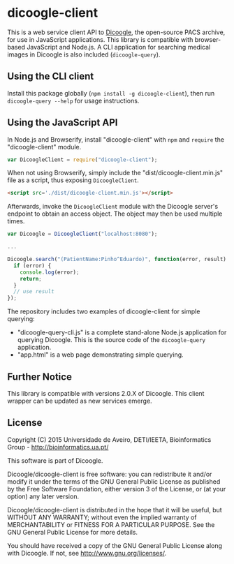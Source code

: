 # dicoogle-client

This is a web service client API to [Dicoogle](http://www.dicoogle.com), the open-source PACS archive, for use in JavaScript applications.
This library is compatible with browser-based JavaScript and Node.js. A CLI application for searching medical images in Dicoogle is also included (`dicoogle-query`).

## Using the CLI client

Install this package globally (`npm install -g dicoogle-client`), then run `dicoogle-query --help` for usage instructions.

## Using the JavaScript API

In Node.js and Browserify, install "dicoogle-client" with `npm` and `require` the "dicoogle-client" module.

```JavaScript
var DicoogleClient = require("dicoogle-client");
```

When not using Browserify, simply include the "dist/dicoogle-client.min.js" file as a script, thus exposing `DicoogleClient`.

```HTML
<script src='./dist/dicoogle-client.min.js'></script>
```

Afterwards, invoke the `DicoogleClient` module with the Dicoogle server's endpoint to obtain an access object. The object may then be used multiple times.

```JavaScript
var Dicoogle = DicoogleClient("localhost:8080");

...

Dicoogle.search("(PatientName:Pinho^Eduardo)", function(error, result) {
  if (error) {
    console.log(error);
    return;
  }
  // use result
});
```

The repository includes two examples of dicoogle-client for simple querying:

 - "dicoogle-query-cli.js" is a complete stand-alone Node.js application for querying Dicoogle. This is the source code of the `dicoogle-query` application.
 - "app.html" is a web page demonstrating simple querying.

## Further Notice

This library is compatible with versions 2.0.X of Dicoogle. This client wrapper can be updated as new services emerge.

## License

Copyright (C) 2015  Universidade de Aveiro, DETI/IEETA, Bioinformatics Group - http://bioinformatics.ua.pt/

This software is part of Dicoogle.

Dicoogle/dicoogle-client is free software: you can redistribute it and/or modify
it under the terms of the GNU General Public License as published by
the Free Software Foundation, either version 3 of the License, or
(at your option) any later version.

Dicoogle/dicoogle-client is distributed in the hope that it will be useful,
but WITHOUT ANY WARRANTY; without even the implied warranty of
MERCHANTABILITY or FITNESS FOR A PARTICULAR PURPOSE.  See the
GNU General Public License for more details.

You should have received a copy of the GNU General Public License
along with Dicoogle.  If not, see <http://www.gnu.org/licenses/>.

